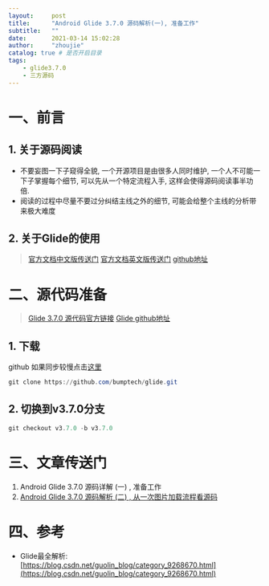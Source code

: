 ```yaml
---
layout:     post
title:      "Android Glide 3.7.0 源码解析(一), 准备工作"
subtitle:   ""
date:       2021-03-14 15:02:28
author:     "zhoujie"
catalog: true # 是否开启目录
tags:
    - glide3.7.0
    - 三方源码
---
```


# 一、前言

## 1. 关于源码阅读
- 不要妄图一下子窥得全貌, 一个开源项目是由很多人同时维护, 一个人不可能一下子掌握每个细节, 可以先从一个特定流程入手, 这样会使得源码阅读事半功倍.
- 阅读的过程中尽量不要过分纠结主线之外的细节, 可能会给整个主线的分析带来极大难度

## 2. 关于Glide的使用
> [官方文档中文版传送门](https://muyangmin.github.io/glide-docs-cn/)
> [官方文档英文版传送门](https://bumptech.github.io/glide/)
> [github地址](https://github.com/bumptech/glide)

# 二、源代码准备
> [Glide 3.7.0 源代码官方链接](https://github.com/bumptech/glide/tree/v3.7.0)
> [Glide github地址](https://github.com/bumptech/glide)

## 1. 下载
github 如果同步较慢点击[这里](https://summer-zhoujie.github.io/2021/03/13/markdown-github_speed/)

```powershell
git clone https://github.com/bumptech/glide.git
```
## 2. 切换到v3.7.0分支

```powershell
git checkout v3.7.0 -b v3.7.0
```
# 三、文章传送门

1. Android Glide 3.7.0 源码详解 (一) , 准备工作
2. [Android Glide 3.7.0 源码解析 (二) , 从一次图片加载流程看源码](/2021/03/14/markdown-glide3.7.0_2/index.html)

# 四、参考

- Glide最全解析: [https://blog.csdn.net/guolin_blog/category_9268670.html](https://blog.csdn.net/guolin_blog/category_9268670.html)